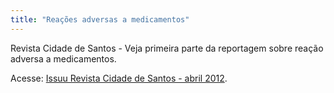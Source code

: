 ```yaml
---
title: "Reações adversas a medicamentos"
---
```


Revista Cidade de Santos - Veja primeira parte da reportagem sobre reação adversa a medicamentos.

Acesse: <a href="http://issuu.com/revistacidadedesantos/docs/abril2012">Issuu Revista Cidade de Santos - abril 2012</a>.
